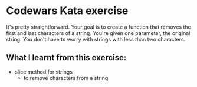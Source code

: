 # Codewars Kata exercise
It's pretty straightforward. Your goal is to create a function that removes the first and last characters of a string. You're given one parameter, the original string. You don't have to worry with strings with less than two characters.

## What I learnt from this exercise:
- slice method for strings
  - to remove characters from a string